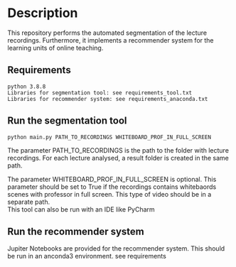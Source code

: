 # Description
This repository performs the automated segmentation of the lecture recordings. Furthermore, it 
implements a recommender system for the learning units of online teaching.
## Requirements
```
python 3.8.8
Libraries for segmentation tool: see requirements_tool.txt
Libraries for recommender system: see requirements_anaconda.txt
```
## Run the segmentation tool
```
python main.py PATH_TO_RECORDINGS WHITEBOARD_PROF_IN_FULL_SCREEN
```

The parameter PATH_TO_RECORDINGS is the path to the folder with lecture recordings. 
For each lecture analysed, a result folder is created in the same path.

The parameter WHITEBOARD_PROF_IN_FULL_SCREEN is optional.
This parameter should be set to True if the recordings contains whitebaords scenes with professor in full screen.
This type of video should be in a separate path.<br/>
This tool can also be run with an IDE like PyCharm

## Run the recommender system
Jupiter Notebooks are provided for the recommender system.
This should be run in an anconda3 environment. see requirements

